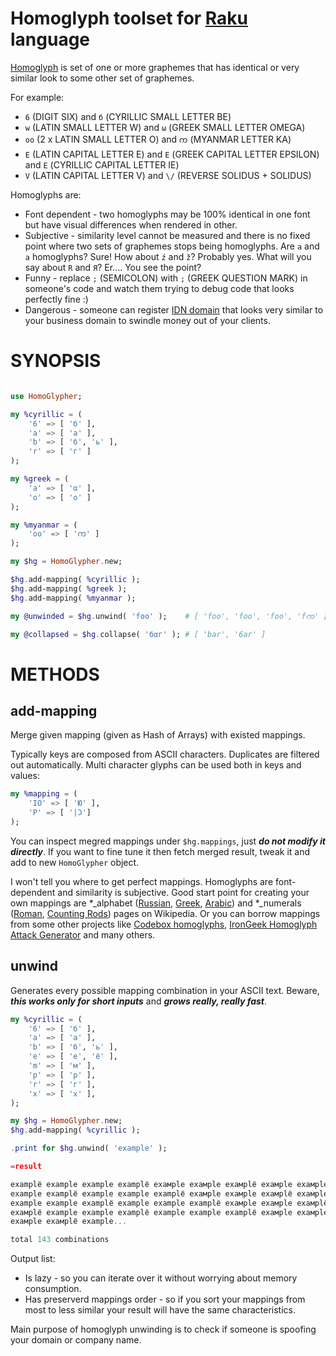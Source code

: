 # Homoglyph toolset for [Raku](https://www.raku.org) language

[Homoglyph](https://en.wikipedia.org/wiki/Homoglyph) is set of one or more graphemes that has identical or very similar look to some other set of graphemes.

For example:

 * `6` (DIGIT SIX) and `б` (CYRILLIC SMALL LETTER BE)
 * `w` (LATIN SMALL LETTER W) and `ω` (GREEK SMALL LETTER OMEGA)
 * `oo` (2 x LATIN SMALL LETTER O) and `က` (MYANMAR LETTER KA)
 * `E` (LATIN CAPITAL LETTER E) and `Ε` (GREEK CAPITAL LETTER EPSILON) and `Е` (CYRILLIC CAPITAL LETTER IE)
 * `V` (LATIN CAPITAL LETTER V) and `\/` (REVERSE SOLIDUS + SOLIDUS)

Homoglyphs are:

* Font dependent - two homoglyphs may be 100% identical in one font but have visual differences when rendered in other.
* Subjective - similarity level cannot be measured and there is no fixed point where two sets of graphemes stops being homoglyphs. Are `a` and `а` homoglyphs? Sure! How about `ź` and `ž`? Probably yes. What will you say about `R` and `Я`? Er.... You see the point?
* Funny - replace `;` (SEMICOLON) with `;` (GREEK QUESTION MARK) in someone's code and watch them trying to debug code that looks perfectly fine :)
* Dangerous - someone can register [IDN domain](https://en.wikipedia.org/wiki/Internationalized_domain_name) that looks very similar to your business domain to swindle money out of your clients.

# SYNOPSIS

```raku

use HomoGlypher;

my %cyrillic = (
    '6' => [ 'б' ],
    'a' => [ 'а' ],
    'b' => [ 'б', 'ь' ],
    'r' => [ 'г' ]
);

my %greek = (
    'a' => [ 'α' ],
    'o' => [ 'ο' ]
);

my %myanmar = (
    'oo' => [ 'က' ]
);

my $hg = HomoGlypher.new;

$hg.add-mapping( %cyrillic );
$hg.add-mapping( %greek );
$hg.add-mapping( %myanmar );

my @unwinded = $hg.unwind( 'foo' );    # [ 'foο', 'fοo', 'fοο', 'fက' ]

my @collapsed = $hg.collapse( 'бαг' ); # [ 'bar', '6ar' ]
```

# METHODS

## add-mapping

Merge given mapping (given as Hash of Arrays) with existed mappings.

Typically keys are composed from ASCII characters.
Duplicates are filtered out automatically.
Multi character glyphs can be used both in keys and values:

```raku
my %mapping = (
    'IO' => [ 'Ю' ],
    'P' => [ '|Ͻ']
);
```

You can inspect megred mappings under `$hg.mappings`, just ***do not modify it directly***.
If you want to fine tune it then fetch merged result, tweak it and add to new `HomoGlypher` object.

I won't tell you where to get perfect mappings. Homoglyphs are font-dependent and similarity is subjective. Good start point for creating your own mappings are *_alphabet ([Russian](https://en.wikipedia.org/wiki/Russian_alphabet), [Greek](https://en.wikipedia.org/wiki/Greek_alphabet), [Arabic](https://en.wikipedia.org/wiki/Arabic_alphabet)) and *_numerals ([Roman](https://en.wikipedia.org/wiki/Roman_numerals), [Counting Rods](https://en.wikipedia.org/wiki/Counting_Rod_Numerals_(Unicode_block))) pages on Wikipedia. Or you can borrow mappings from some other projects like [Codebox homoglyphs](https://github.com/codebox/homoglyph), [IronGeek Homoglyph Attack Generator](https://www.irongeek.com/homoglyph-attack-generator.php) and many others.

## unwind

Generates every possible mapping combination in your ASCII text.
Beware, ***this works only for short inputs*** and ***grows really, really fast***.

```raku
my %cyrillic = (
    '6' => [ 'б' ],
    'a' => [ 'а' ],
    'b' => [ 'б', 'ь' ],
    'e' => [ 'е', 'ё' ],
    'm' => [ 'м' ],
    'p' => [ 'р' ],
    'r' => [ 'г' ],
    'x' => [ 'х' ],
);

my $hg = HomoGlypher.new;
$hg.add-mapping( %cyrillic );

.print for $hg.unwind( 'example' );

=result

examplё examрle examрlе examрlё exaмple exaмplе exaмplё exaмрle exaмрlе exaмрlё exаmple
exаmplе exаmplё exаmрle exаmрlе exаmрlё exамple exамplе exамplё exамрle exамрlе exамрlё
eхample eхamplе eхamplё eхamрle eхamрlе eхamрlё eхaмple eхaмplе eхaмplё eхaмрle eхaмрlе
eхaмрlё eхаmple eхаmplе eхаmplё eхаmрle eхаmрlе eхаmрlё eхамple eхамplе eхамplё eхамрle
eхамрlе eхамрlё еxample...

total 143 combinations
```

Output list:

* Is lazy - so you can iterate over it without worrying about memory consumption.
* Has preserverd mappings order - so if you sort your mappings from most to less similar your result will have the same characteristics.


Main purpose of homoglyph unwinding is to check if someone is spoofing your domain or company name.

